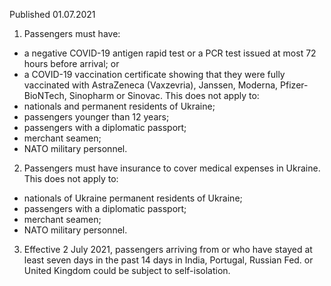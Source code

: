 Published 01.07.2021
1. Passengers must have:
- a negative COVID-19 antigen rapid test or a PCR test issued at most 72 hours before arrival; or
- a COVID-19 vaccination certificate showing that they were fully vaccinated with AstraZeneca (Vaxzevria), Janssen, Moderna, Pfizer-BioNTech, Sinopharm or Sinovac.
This does not apply to:
- nationals and permanent residents of Ukraine;
- passengers younger than 12 years;
- passengers with a diplomatic passport;
- merchant seamen;
- NATO military personnel.
2. Passengers must have insurance to cover medical expenses in Ukraine.
This does not apply to:
- nationals of Ukraine permanent residents of Ukraine;
- passengers with a diplomatic passport;
- merchant seamen;
- NATO military personnel.
3. Effective 2 July 2021, passengers arriving from or who have stayed at least seven days in the past 14 days in India, Portugal, Russian Fed. or United Kingdom could be subject to self-isolation.

